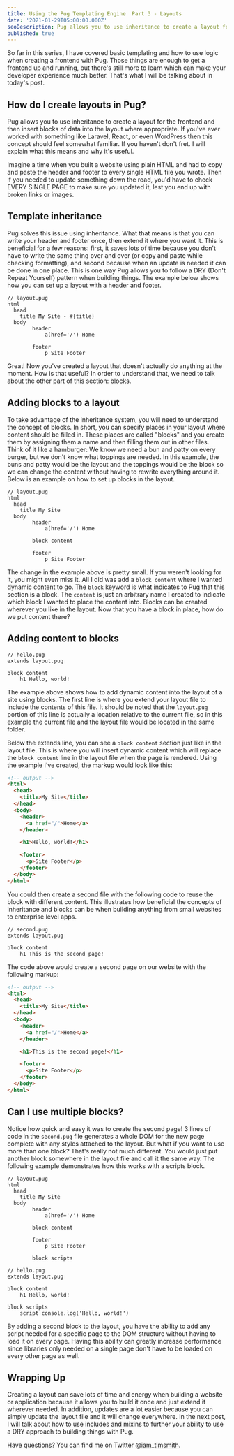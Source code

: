 ```yaml
---
title: Using the Pug Templating Engine  Part 3 - Layouts
date: '2021-01-29T05:00:00.000Z'
seoDescription: Pug allows you to use inheritance to create a layout for the frontend and then insert blocks of data into the layout, causing a better developer experience.
published: true
---
```


So far in this series, I have covered basic templating and how to use logic when creating a frontend with Pug. Those things are enough to get a frontend up and running, but there's still more to learn which can make your developer experience much better. That's what I will be talking about in today's post.

<Gif src='https://media.giphy.com/media/YXpp9YxWhyWBy/giphy.mp4' />

## How do I create layouts in Pug?

Pug allows you to use inheritance to create a layout for the frontend and then insert blocks of data into the layout where appropriate. If you've ever worked with something like Laravel, React, or even WordPress then this concept should feel somewhat familiar. If you haven't don't fret. I will explain what this means and why it's useful.

Imagine a time when you built a website using plain HTML and had to copy and paste the header and footer to every single HTML file you wrote. Then if you needed to update something down the road, you'd have to check EVERY SINGLE PAGE to make sure you updated it, lest you end up with broken links or images.

## Template inheritance

Pug solves this issue using inheritance. What that means is that you can write your header and footer once, then extend it where you want it. This is beneficial for a few reasons: first, it saves lots of time because you don't have to write the same thing over and over (or copy and paste while checking formatting), and second because when an update is needed it can be done in one place. This is one way Pug allows you to follow a DRY (Don't Repeat Yourself) pattern when building things. The example below shows how you can set up a layout with a header and footer.

```pug
// layout.pug
html
  head
    title My Site - #{title}
  body
		header
			a(href='/') Home

		footer
			p Site Footer
```

Great! Now you've created a layout that doesn't actually do anything at the moment. How is that useful? In order to understand that, we need to talk about the other part of this section: blocks.

<Gif src='https://media.giphy.com/media/ZgURe4CWXu8gBEpwYy/giphy.mp4' />

<EmailSignup title='Like this post? Join my mailing list!' />

## Adding blocks to a layout

To take advantage of the inheritance system, you will need to understand the concept of blocks. In short, you can specify places in your layout where content should be filled in. These places are called "blocks" and you create them by assigning them a name and then filling them out in other files. Think of it like a hamburger: We know we need a bun and patty on every burger, but we don't know what toppings are needed. In this example, the buns and patty would be the layout and the toppings would be the block so we can change the content without having to rewrite everything around it. Below is an example on how to set up blocks in the layout.

```pug
// layout.pug
html
  head
    title My Site
  body
		header
			a(href='/') Home

		block content

		footer
			p Site Footer
```

The change in the example above is pretty small. If you weren't looking for it, you might even miss it. All I did was add a `block content` where I wanted dynamic content to go. The `block` keyword is what indicates to Pug that this section is a block. The `content` is just an arbitrary name I created to indicate which block I wanted to place the content into. Blocks can be created wherever you like in the layout. Now that you have a block in place, how do we put content there?

## Adding content to blocks

```pug
// hello.pug
extends layout.pug

block content
	h1 Hello, world!
```

The example above shows how to add dynamic content into the layout of a site using blocks. The first line is where you extend your layout file to include the contents of this file. It should be noted that the `layout.pug` portion of this line is actually a location relative to the current file, so in this example the current file and the layout file would be located in the same folder.

Below the extends line, you can see a `block content` section just like in the layout file. This is where you will insert dynamic content which will replace the `block content` line in the layout file when the page is rendered. Using the example I've created, the markup would look like this:

```html
<!-- output -->
<html>
  <head>
    <title>My Site</title>
  </head>
  <body>
    <header>
      <a href="/">Home</a>
    </header>

    <h1>Hello, world!</h1>

    <footer>
      <p>Site Footer</p>
    </footer>
  </body>
</html>
```

You could then create a second file with the following code to reuse the block with different content. This illustrates how beneficial the concepts of inheritance and blocks can be when building anything from small websites to enterprise level apps.

```pug
// second.pug
extends layout.pug

block content
	h1 This is the second page!
```

The code above would create a second page on our website with the following markup:

```html
<!-- output -->
<html>
  <head>
    <title>My Site</title>
  </head>
  <body>
    <header>
      <a href="/">Home</a>
    </header>

    <h1>This is the second page!</h1>

    <footer>
      <p>Site Footer</p>
    </footer>
  </body>
</html>
```

## Can I use multiple blocks?

Notice how quick and easy it was to create the second page! 3 lines of code in the `second.pug` file generates a whole DOM for the new page complete with any styles attached to the layout. But what if you want to use more than one block? That's really not much different. You would just put another block somewhere in the layout file and call it the same way. The following example demonstrates how this works with a scripts block.

```pug
// layout.pug
html
  head
    title My Site
  body
		header
			a(href='/') Home

		block content

		footer
			p Site Footer

		block scripts
```

```pug
// hello.pug
extends layout.pug

block content
	h1 Hello, world!

block scripts
	script console.log('Hello, world!')
```

By adding a second block to the layout, you have the ability to add any script needed for a specific page to the DOM structure without having to load it on every page. Having this ability can greatly increase performance since libraries only needed on a single page don't have to be loaded on every other page as well.

## Wrapping Up

Creating a layout can save lots of time and energy when building a website or application because it allows you to build it once and just extend it wherever needed. In addition, updates are a lot easier because you can simply update the layout file and it will change everywhere. In the next post, I will talk about how to use includes and mixins to further your ability to use a DRY approach to building things with Pug.

Have questions? You can find me on Twitter [@iam_timsmith](https://www.twitter.com/iam_timsmith).
